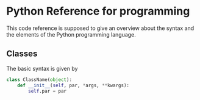 # Python Reference for programming

This code reference is supposed to give an overview about the syntax and the elements of the Python programming language.  

## Classes

The basic syntax is given by

```Python
class ClassName(object):
    def __init__(self, par, *args, **kwargs):
        self.par = par
```
